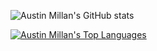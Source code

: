 ![Austin Millan's GitHub stats](https://github-readme-stats.vercel.app/api?username=austin-millan&count_private=true&&show_icons=true&title_color=fff&icon_color=79ff97&text_color=9f9f9f&bg_color=151515)

[![Austin Millan's Top Languages](https://github-readme-stats.vercel.app/api/top-langs/?username=austin-millan&hide=java&show_icons=true&title_color=fff&icon_color=79ff97&text_color=9f9f9f&bg_color=151515)](https://github.com/austin-millan/github-readme-stats)